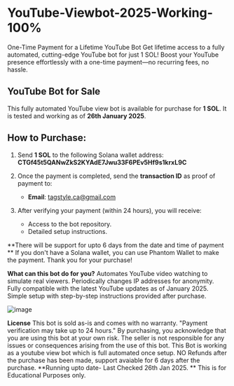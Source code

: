 # YouTube-Viewbot-2025-Working-100%
One-Time Payment for a Lifetime YouTube Bot
Get lifetime access to a fully automated, cutting-edge YouTube bot for just 1 SOL! Boost your YouTube presence effortlessly with a one-time payment—no recurring fees, no hassle.
## YouTube Bot for Sale
This fully automated YouTube view bot is available for purchase for **1 SOL**. It is tested and working as of **26th January 2025**.

## How to Purchase:

1. Send **1 SOL** to the following Solana wallet address:  
   **CTGf45t5QANwZkS2KYAdE7Jwu33F6PEv5Hf9s1krxL9C**

2. Once the payment is completed, send the **transaction ID** as proof of payment to:
   - **Email**: tagstyle.ca@gmail.com

3. After verifying your payment (within 24 hours), you will receive:
   - Access to the bot repository.
   - Detailed setup instructions.

**There will be support for upto 6 days from the date and time of payment **
If you don't have a Solana wallet, you can use Phantom Wallet to make the payment.
Thank you for your purchase!

**What can this bot do for you?**
Automates YouTube video watching to simulate real viewers.
Periodically changes IP addresses for anonymity.
Fully compatible with the latest YouTube updates as of January 2025.
Simple setup with step-by-step instructions provided after purchase.

![image](https://github.com/user-attachments/assets/006d7366-c2a0-481e-b3d3-a66824911c37)


**License**
This bot is sold as-is and comes with no warranty. 
"Payment verification may take up to 24 hours."
By purchasing, you acknowledge that you are using this bot at your own risk. 
The seller is not responsible for any issues or consequences arising from the use of this bot.
This Bot is working as a youtube view bot which is full automated once setup.
NO Refunds after the purchase has been made, support avaiable for 6 days after the purchase.
**Running upto date- Last Checked 26th Jan 2025. **
This is for Educational Purposes only.
